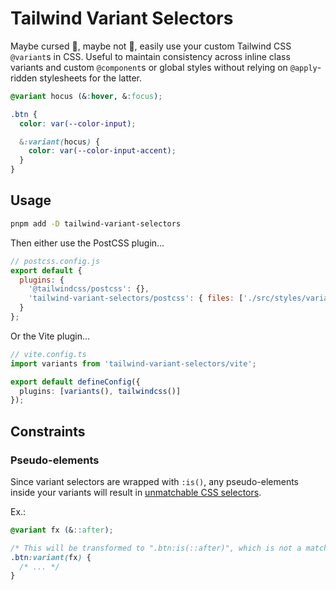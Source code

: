 # Tailwind Variant Selectors

Maybe cursed 🤮, maybe not 🤩, easily use your custom Tailwind CSS `@variant`s in CSS. Useful to
maintain consistency across inline class variants and custom `@component`s or global styles without
relying on `@apply`-ridden stylesheets for the latter.

```css
@variant hocus (&:hover, &:focus);

.btn {
  color: var(--color-input);

  &:variant(hocus) {
    color: var(--color-input-accent);
  }
}
```

## Usage

```bash
pnpm add -D tailwind-variant-selectors
```

Then either use the PostCSS plugin...

```js
// postcss.config.js
export default {
  plugins: {
    '@tailwindcss/postcss': {},
    'tailwind-variant-selectors/postcss': { files: ['./src/styles/variants.css'] }
  }
};
```

Or the Vite plugin...

```ts
// vite.config.ts
import variants from 'tailwind-variant-selectors/vite';

export default defineConfig({
  plugins: [variants(), tailwindcss()]
});
```

## Constraints

### Pseudo-elements

Since variant selectors are wrapped with `:is()`, any pseudo-elements inside your variants will
result in
[unmatchable CSS selectors](https://developer.mozilla.org/en-US/docs/Web/CSS/:is#is_does_not_select_pseudo-elements).

Ex.:

```css
@variant fx (&::after);

/* This will be transformed to ".btn:is(::after)", which is not a matchable selector. */
.btn:variant(fx) {
  /* ... */
}
```
